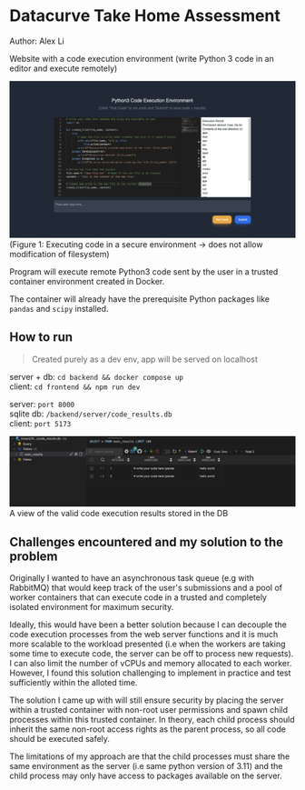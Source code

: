 # Datacurve Take Home Assessment

Author: Alex Li

Website with a code execution environment (write Python 3 code in an editor and execute remotely)

![Executing code in a secure environment](image.png)
(Figure 1: Executing code in a secure environment -> does not allow modification of filesystem)

Program will execute remote Python3 code sent by the user in a trusted container environment created in Docker.

The container will already have the prerequisite Python packages like `pandas` and `scipy` installed.

## How to run

> Created purely as a dev env, app will be served on localhost

server + db: `cd backend && docker compose up` \
client: `cd frontend && npm run dev`

server: `port 8000` \
sqlite db: `/backend/server/code_results.db` \
client: `port 5173`

![SQLite DB](image-1.png)
A view of the valid code execution results stored in the DB

## Challenges encountered and my solution to the problem

Originally I wanted to have an asynchronous task queue (e.g with RabbitMQ) that would keep track of the user's submissions and a pool of worker containers that can execute code in a trusted and completely isolated environment for maximum security.

Ideally, this would have been a better solution because I can decouple the code execution processes from the web server functions and it is much more scalable to the workload presented (i.e when the workers are taking some time to execute code, the server can be off to process new requests). I can also limit the number of vCPUs and memory allocated to each worker. However, I found this solution challenging to implement in practice and test sufficiently within the alloted time.

The solution I came up with will still ensure security by placing the server within a trusted container with non-root user permissions and spawn child processes within this trusted container. In theory, each child process should inherit the same non-root access rights as the parent process, so all code should be executed safely.

The limitations of my approach are that the child processes must share the same environment as the server (i.e same python version of 3.11) and the child process may only have access to packages available on the server.
